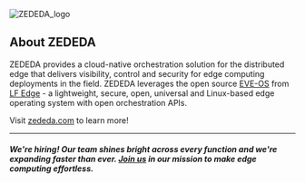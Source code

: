 
![ZEDEDA_logo](https://user-images.githubusercontent.com/87017043/155036037-dfd695ad-8a9b-4176-b196-afe0437ce050.png)


## About ZEDEDA
ZEDEDA provides a cloud-native orchestration solution for the distributed edge that delivers visibility, control and security for edge computing deployments in the field. 
ZEDEDA leverages the open source [EVE-OS](https://github.com/lf-edge/eve) from [LF Edge](https://github.com/lf-edge) - a lightweight, secure, open, universal and Linux-based edge operating system with open orchestration APIs. 

Visit [zededa.com](https://zededa.com) to learn more!

----------

##### We're hiring! Our team shines bright across every function and we're expanding faster than ever. [Join us](https://zededa.com/careers/) in our mission to make edge computing effortless.

